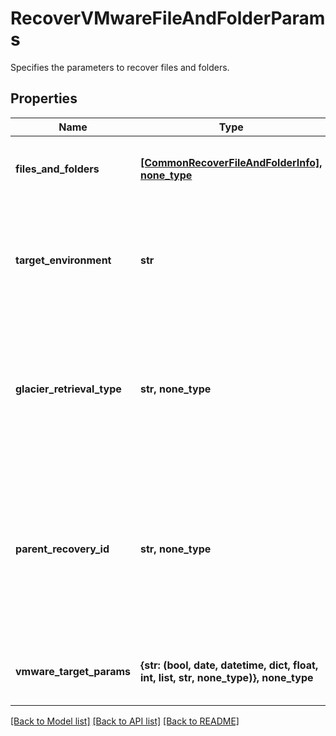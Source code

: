 # RecoverVMwareFileAndFolderParams

Specifies the parameters to recover files and folders.

## Properties
Name | Type | Description | Notes
------------ | ------------- | ------------- | -------------
**files_and_folders** | [**[CommonRecoverFileAndFolderInfo], none_type**](CommonRecoverFileAndFolderInfo.md) | Specifies the info about the files and folders to be recovered. | 
**target_environment** | **str** | Specifies the environment of the recovery target. The corresponding params below must be filled out. | defaults to "kVMware"
**glacier_retrieval_type** | **str, none_type** | Specifies the glacier retrieval type when restoring or downloding files or folders from a Glacier-based cloud snapshot. | [optional] 
**parent_recovery_id** | **str, none_type** | If current recovery is child task triggered through another parent recovery operation, then this field will specify the id of the parent recovery. | [optional] 
**vmware_target_params** | **{str: (bool, date, datetime, dict, float, int, list, str, none_type)}, none_type** | Specifies the parameters to recover to a VMware target. | [optional] 

[[Back to Model list]](../README.md#documentation-for-models) [[Back to API list]](../README.md#documentation-for-api-endpoints) [[Back to README]](../README.md)


